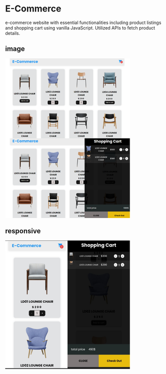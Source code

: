 # E-Commerce
 e-commerce website with essential functionalities including product listings and shopping cart using vanilla JavaScript. Utilized APIs to fetch product details. 
 
## image
<div style="display: flex; flex-wrap: wrap;">
<img src="IMG/1.PNG" alt="Home Page" width="400">
<img src="IMG/Cart.PNG" alt="Home Page" width="400">
</div>

## responsive
<div style="display: flex; flex-wrap: wrap;">
<img src="IMG/res1.jpg" alt="Home Page" width="200">
<img src="IMG/res2.jpg" alt="Home P age" width="200">
</div>


